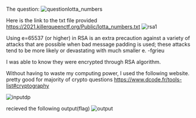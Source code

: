


The question:
![questionlotta_numbers](https://user-images.githubusercontent.com/37800371/139573461-33a0257e-96b4-436f-97ff-8c8ea442e172.png)


Here is the link to the txt file provided
https://2021.killerqueenctf.org/Public/lotta_numbers.txt
![rsa1](https://user-images.githubusercontent.com/37800371/139573471-693cb2fb-13b6-4343-b16e-e3b2a37fcff3.png)

Using e=65537 (or higher) in RSA is an extra precaution against a variety of attacks that are possible when bad message padding is used; these attacks tend to be more likely or devastating with much smaller e. -fgrieu

I was able to know they were encrypted through RSA algorithm.

Without having to waste my computing power, I used the following website. pretty good for majority of crypto questions
https://www.dcode.fr/tools-list#cryptography


![inputdp](https://user-images.githubusercontent.com/37800371/139573620-61060491-6661-4e3e-ae42-67e3b52d44b6.png)

recieved the following output(flag)
![output](https://user-images.githubusercontent.com/37800371/139573623-bf159237-290f-40c9-bc9c-2d7921888acb.png)

